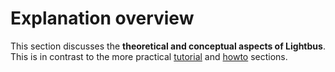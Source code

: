 # Explanation overview

This section discusses the **theoretical and conceptual aspects
of Lightbus**. This is in contrast to the more practical
[tutorial] and [howto] sections.

[tutorial]: /tutorial/index.md
[howto]: /howto/index.md
